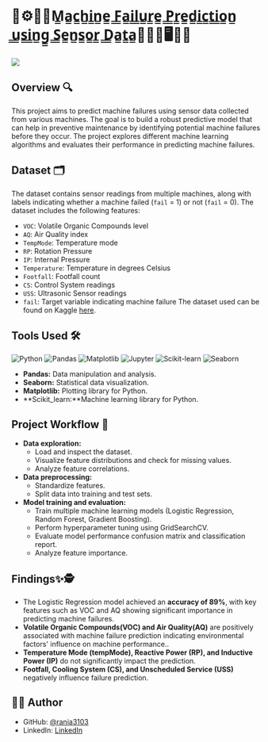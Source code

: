 # 🦾⚙️🤖🔎M̳a̳c̳h̳i̳n̳e̳ ̳F̳a̳i̳l̳u̳r̳e̳ ̳P̳r̳e̳d̳i̳c̳t̳i̳o̳n̳ ̳u̳s̳i̳n̳g̳ ̳S̳e̳n̳s̳o̳r̳ ̳D̳a̳t̳a̳👨🏻‍💻🖥️🔧🎰

<img src="img.jpg">

## Overview 🔍

This project aims to predict machine failures using sensor data collected from various machines. The goal is to build a robust predictive model that can help in preventive maintenance by identifying potential machine failures before they occur. The project explores different machine learning algorithms and evaluates their performance in predicting machine failures.

## Dataset 🗂️

The dataset contains sensor readings from multiple machines, along with labels indicating whether a machine failed (`fail` = 1) or not (`fail` = 0). The dataset includes the following features:
- `VOC`: Volatile Organic Compounds level
- `AQ`: Air Quality index
- `TempMode`: Temperature mode
- `RP`: Rotation Pressure
- `IP`: Internal Pressure
- `Temperature`: Temperature in degrees Celsius
- `Footfall`: Footfall count
- `CS`: Control System readings
- `USS`: Ultrasonic Sensor readings
- `fail`: Target variable indicating machine failure
The dataset used can be found on Kaggle [here](https://www.kaggle.com/datasets/umerrtx/machine-failure-prediction-using-sensor-data).

## Tools Used 🛠️
<p>  
  <img alt="Python" src="https://img.shields.io/badge/python-306998.svg?style=for-the-badge&logo=python&logoColor=white"/>
  <img alt="Pandas" src="https://img.shields.io/badge/pandas-%23150458.svg?style=for-the-badge&logo=pandas&logoColor=white"/>
  <img alt="Matplotlib" src="https://img.shields.io/badge/Matplotlib-%23ffffff.svg?style=for-the-badge&logo=Matplotlib&logoColor=black"/>
  <img alt="Jupyter" src="https://img.shields.io/badge/Jupyter-F37626.svg?style=for-the-badge&logo=Jupyter&logoColor=white"/>
  <img alt="Scikit-learn" src="https://img.shields.io/badge/scikit--learn-F7931E.svg?style=for-the-badge&logo=scikit-learn&logoColor=white"/>
  <img alt="Seaborn" src="https://img.shields.io/badge/Seaborn-3776AB?style=for-the-badge&logo=Seaborn&logoColor=white"/>

</p>

- **Pandas:** Data manipulation and analysis.
- **Seaborn:** Statistical data visualization.
- **Matplotlib:** Plotting library for Python.
- **Scikit_learn:**Machine learning library for Python.

## Project Workflow 🎯
- **Data exploration:**
  - Load and inspect the dataset.
  - Visualize feature distributions and check for missing values.
  - Analyze feature correlations.
- **Data preprocessing:** 
  - Standardize features.
  - Split data into training and test sets.
- **Model training and evaluation:**
  - Train multiple machine learning models (Logistic Regression, Random Forest, Gradient Boosting).
  - Perform hyperparameter tuning using GridSearchCV.
  - Evaluate model performance confusion matrix and  classification report.
  - Analyze feature importance.
  
## Findings✨🕵
- The Logistic Regression model achieved an **accuracy of 89%**, with key features such as VOC and AQ showing significant importance in predicting machine failures.
- **Volatile Organic Compounds(VOC) and Air Quality(AQ)** are positively associated with machine failure prediction indicating environmental factors' influence on machine performance..
- **Temperature Mode (tempMode), Reactive Power (RP), and Inductive Power (IP)** do not significantly impact the prediction.
- **Footfall, Cooling System (CS), and Unscheduled Service (USS)** negatively influence failure prediction. 

## 👩‍💻 Author

- GitHub: [@rania3103](https://github.com/rania3103)
- LinkedIn: [LinkedIn](https://linkedin.com/in/rania-abassi-24105a249)
